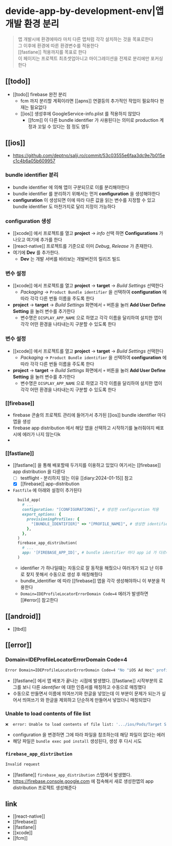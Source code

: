 # devide-app-by-development-env|앱 개발 환경 분리
> 앱 개발시에 환경에따라 마치 다른 앱처럼 각각 설치하는 것을 목표로한다  
> 그 이후에 환경에 따른 환경변수를 적용한다  
> [[fastlane]] 적용까지를 목표로 한다  
> 이 페이지는 프로젝트 최초셋업아니고 마이그레이션을 전제로 분리에만 포커싱한다

## [[todo]]
- [[todo]] firebase 완전 분리
  - fcm 까지 분리할 계획이라면 [[apns]] 연결등의 추가적인 작업이 필요하다 현재는 필요없다
  - [[ios]] 생성후에 GoogleService-info.plist 를 적용하지 않았다
    - [[fcm]] 이 다른 bundle identifier 가 사용된다는 의미로 production 계정과 꼬일 수 있다는 점 정도 염두

## [[ios]]
+ https://github.com/deptno/salji.ro/commit/53c03555e6faa3dc9e7b015ec1c4b6a05b609957

### bundle identifier 분리
- bundle identifier 에 의해 앱이 구분되므로 이를 분리해야한다
- bundle identifier 를 분리하기 위해서는 먼저 **configuration** 을 생성해야한다
- **configuration** 이 생성되면 이에 따라 다른 값을 읽는 변수를 지정할 수 있고 bundle identifier 도 마찬가지로 달리 지정이 가능하다

### configuration 생성
- [[xcode]] 에서 프로젝트를 열고 **project** -> *info* 선택 하면 **Configurations** 가 나오고 여기에 추가를 한다
- [[react-native]] 프로젝트를 기준으로 이미 *Debug*, *Release* 가 존재한다.
- 여기에 **Dev** 를 추가한다.
  - **Dev** 는 개발 서버를 바라보는 개발버전의 릴리즈 빌드

### 변수 설정
- [[xcode]] 에서 프로젝트를 열고 **project** -> **target** -> *Build Settings* 선택한다
  - *Packaging* -> `Product Bundle identifier` 을 선택하여 **configuration** 에 따라 각각 다른 번들 이름을 주도록 한다
- **project** -> **target** -> *Build Settings* 화면에서 `+` 버튼을 눌러 **Add User Define Setting** 을 눌러 변수를 추가한다
  - 변수명은 `DISPLAY_APP_NAME` 으로 하였고 각각 이름을 달리하여 설치한 앱이 각각 어떤 환경을 나타내는지 구분할 수 있도록 한다

### 변수 설정
- [[xcode]] 에서 프로젝트를 열고 **project** -> **target** -> *Build Settings* 선택한다
  - *Packaging* -> `Product Bundle identifier` 을 선택하여 **configuration** 에 따라 각각 다른 번들 이름을 주도록 한다
- **project** -> **target** -> *Build Settings* 화면에서 `+` 버튼을 눌러 **Add User Define Setting** 을 눌러 변수를 추가한다
  - 변수명은 `DISPLAY_APP_NAME` 으로 하였고 각각 이름을 달리하여 설치한 앱이 각각 어떤 환경을 나타내는지 구분할 수 있도록 한다

### [[firebase]]
- firebase 콘솔의 프로젝트 관리에 들어가서 추가된 [[ios]] bundle identifier 마다 앱을 생성
- firebase app distribution 에서 해당 앱을 선택하고 시작하기를 눌러줘야지 배포시에 에러가 나지 않는다k
- 
### [[fastlane]]
- [[fastlane]] 을 통해 배포할때 두가지를 이용하고 있었다 여기서는 [[firebase]] app distribution 을 다룬다
  - [ ] testflight - 분리하지 않는 이유 [[diary:2024-01-15]] 참고
  - [X] [[firebase]] app-distribution
- `Fastfile` 에 아래와 설정이 추가된다
  ```ruby
    build_app(
      # ...
      configuration: "[CONFIGURATIONS]", # 생성한 configuration 적용
      export_options: {
        provisioningProfiles: {
          "[BUNDLE_IDENTIFIER]" => "[PROFILE_NAME]", # 생성한 identifier 에 따른 profile 적용
        },
      },
    )
    firebase_app_distribution(
      # ...
      app: '[FIREBASE_APP_ID]', # bundle identifier 마다 app id 가 다르다
    )
  ```
  - identifier 가 하나일떄는 자동으로 잘 동작을 해줬으나 여러개가 되고 난 이후로 찾지 못해서 수동으로 생성 후 매칭해줬다
  - bundle_identifier 에 따라 [[firebase]] 앱을 각각 생성해야하니 이 부분을 적용한다
  - `Domain=IDEProfileLocatorErrorDomain Code=4` 에러가 발생하면 [[#error]] 참고한다

## [[android]]
- [[tbd]]

## [[error]]
### Domain=IDEProfileLocatorErrorDomain Code=4
```sh 
Error Domain=IDEProfileLocatorErrorDomain Code=4 "No "iOS Ad Hoc" profiles for team 'Bonggyun Lee' matching '[PROFILE_NAME]' are installed." UserInfo={IDEDistributionIssueSeverity=3, NSLocalizedDescription=No "iOS Ad Hoc" profiles for team 'Bonggyun Lee' matching '[PROFILE_NAME]' are installed., NSLocalizedRecoverySuggestion=Install a profile (by dragging and dropping it onto Xcode's dock item) or specify a different profile in your Export Options property list.}
```
- [[fastlane]] 에서 앱 배포가 끝나는 시점에 발생했다.  [[fastlane]] 시작부분의 로그를 보니 다른 *identifier* 에 대한 인증서를 매칭하고 수동으로 매칭했다
- 수동으로 만들면서 이름에 띄여쓰기와 한글을 넣었는데 이 부분이 문제가 되는가 싶어서 띄여쓰기 와 한글을 제외하고 단순하게 만들어서 넣었더니 매칭되었다

### Unable to load contents of file list
```sh 
❌  error: Unable to load contents of file list: '.../ios/Pods/Target Support Files/Pods-saljiro/Pods-[PROJECT_NAME]-resources-Dev-output-files.xcfilelist'
```
- configuration 을 변경하면 그에 따라 파일을 참조하는데 해당 파일이 없다는 에러
- 해당 파일은 `bundle exec pod install` 생성된다, 생성 후 다시 시도

### `firebase_app_distribution`
```sh 
Invalid request
```
- [[fastlane]] `firebase_app_distribution` 스텝에서 발생했다.
- https://firebase.console.google.com 에 접속해서 새로 생성한앱의 app distribution 프로젝트 생성해준다

## link
- [[react-native]]
- [[firebase]]
- [[fastlane]]
- [[xcode]]
- [[fcm]]
